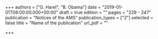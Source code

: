 +++
authors = ["G. Harel", "B. Obama"]
date = "2019-01-01T08:00:00.000+00:00"
draft = true
edition = ""
pages = "229 - 247"
publication = "Notices of the AMS"
publication_types = ["2"]
selected = false
title = "Name of the publication"
url_pdf = ""

+++
